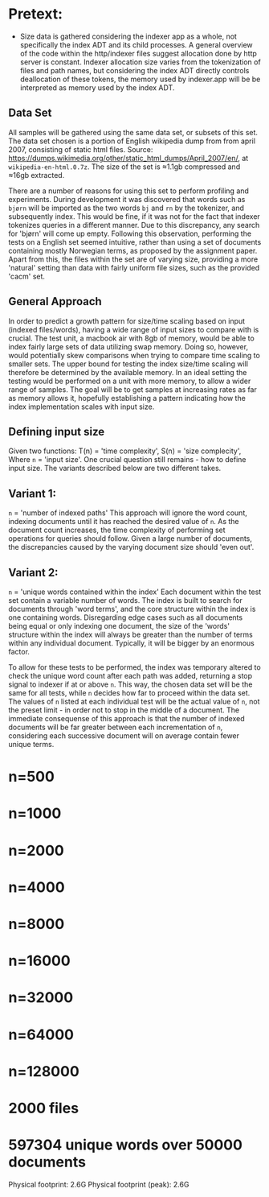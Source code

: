 # Pretext: 
* Size data is gathered considering the indexer app as a whole, not specifically the index ADT and its child processes. A general overview of the code within the http/indexer files suggest allocation done by http server is constant. Indexer allocation size varies from the tokenization of files and path names, but considering the index ADT directly controls deallocation of these tokens, the memory used by indexer.app will be be interpreted as memory used by the index ADT.


## Data Set
All samples will be gathered using the same data set, or subsets of this set.
The data set chosen is a portion of English wikipedia dump from from april 2007, consisting of static html files.
Source: <https://dumps.wikimedia.org/other/static_html_dumps/April_2007/en/>, at `wikipedia-en-html.0.7z`.
The size of the set is ≈1.1gb compressed and ≈16gb extracted.

There are a number of reasons for using this set to perform profiling and experiments.
During development it was discovered that words such as `bjørn` will be imported as the two words `bj` and `rn` by the tokenizer, and subsequently index. This would be fine, if it was not for the fact that indexer tokenizes queries in a different manner. Due to this discrepancy, any search for 'bjørn' will come up empty. Following this observation, performing the tests on a English set seemed intuitive, rather than using a set of documents containing mostly Norwegian terms, as proposed by the assignment paper.
Apart from this, the files within the set are of varying size, providing a more 'natural' setting than data with fairly uniform file sizes, such as the provided 'cacm' set.


## General Approach
In order to predict a growth pattern for size/time scaling based on input (indexed files/words), having a wide range of input sizes to compare with is crucial. The test unit, a macbook air with 8gb of memory, would be able to index fairly large sets of data utilizing swap memory. Doing so, however, would potentially skew comparisons when trying to compare time scaling to smaller sets. The upper bound for testing the index size/time scaling will therefore be determined by the available memory. In an ideal setting the testing would be performed on a unit with more memory, to allow a wider range of samples. The goal will be to get samples at increasing rates as far as memory allows it, hopefully establishing a pattern indicating how the index implementation scales with input size.


## Defining input size
Given two functions:
T(n) = 'time complexity',
S(n) = 'size complecity',
Where `n` = 'input size'.
One crucial question still remains - how to define input size. The variants described below are two different takes.


## Variant 1:
  `n` = 'number of indexed paths'
  This approach will ignore the word count, indexing documents until it has reached the desired value of `n`.
  As the document count increases, the time complexity of performing set operations for queries should follow.
  Given a large number of documents, the discrepancies caused by the varying document size should 'even out'.


## Variant 2:
  `n` = 'unique words contained within the index'
  Each document within the test set contain a variable number of words.
  The index is built to search for documents through 'word terms', and the core structure within the index is one containing words. Disregarding edge cases such as all documents being equal or only indexing one document, the size of the 'words' structure within the index will always be greater than the number of terms within any individual document. Typically, it will be bigger by an enormous factor.

  To allow for these tests to be performed, the index was temporary altered to check the unique word count after each path was added, returning a stop signal to indexer if at or above `n`. This way, the chosen data set will be the same for all tests, while `n` decides how far to proceed within the data set. The values of `n` listed at each individual test will be the actual value of `n`, not the preset limit - in order not to stop in the middle of a document.
  The immediate consequense of this approach is that the number of indexed documents will be far greater between each incrementation of `n`, considering each successive document will on average contain fewer unique terms.





# n=500


# n=1000
# n=2000
# n=4000
# n=8000
# n=16000
# n=32000
# n=64000
# n=128000


# 2000 files


# 



# 597304 unique words over 50000 documents
Physical footprint:         2.6G
Physical footprint (peak):  2.6G

